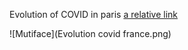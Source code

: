 Evolution of COVID in paris [a relative link](covid-par-dep.ipynb)

![Mutiface](Evolution covid france.png)

